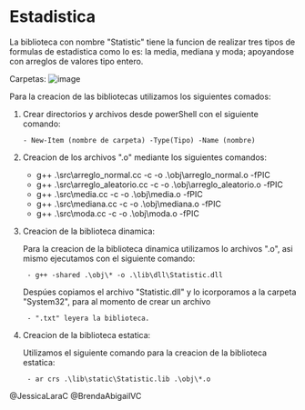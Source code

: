 # Estadistica
La biblioteca con nombre "Statistic" tiene la funcion de realizar tres tipos de formulas de estadistica como lo es: la media, mediana y moda; apoyandose con arreglos de valores tipo entero. 

Carpetas: 
![image](https://user-images.githubusercontent.com/109366932/185821009-fc0cfd85-b834-408d-8766-497fe2b89016.png)

Para la creacion de las bibliotecas utilizamos los siguientes comados: 

1. Crear directorios y archivos desde powerShell con el siguiente comando: 

       - New-Item (nombre de carpeta) -Type(Tipo) -Name (nombre) 
      
2. Creacion de los archivos ".o" mediante los siguientes comandos: 

      - g++ .\src\arreglo_normal.cc -c -o .\obj\arreglo_normal.o -fPIC
      - g++ .\src\arreglo_aleatorio.cc -c -o .\obj\arreglo_aleatorio.o -fPIC
      - g++ .\src\media.cc -c -o .\obj\media.o -fPIC
      - g++ .\src\mediana.cc -c -o .\obj\mediana.o -fPIC
      - g++ .\src\moda.cc -c -o .\obj\moda.o -fPIC
     
3. Creacion de la biblioteca dinamica: 

    Para la creacion de la biblioteca dinamica utilizamos lo archivos ".o", asi mismo ejecutamos con el siguiente comando:
    
        - g++ -shared .\obj\* -o .\lib\dll\Statistic.dll 
       
    Despúes copiamos el archivo "Statistic.dll" y lo icorporamos a la carpeta "System32", para al momento de crear un archivo  
    
        - ".txt" leyera la biblioteca.
    
4. Creacion de la biblioteca estatica: 
    
    Utilizamos el siguiente comando para la creacion de la biblioteca estatica: 
   
        - ar crs .\lib\static\Statistic.lib .\obj\*.o
    



@JessicaLaraC
@BrendaAbigailVC
